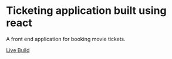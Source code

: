# Ticketing application built using react

A front end application for booking movie tickets. 

[Live Build](https://ticketbooker.netlify.app/)
